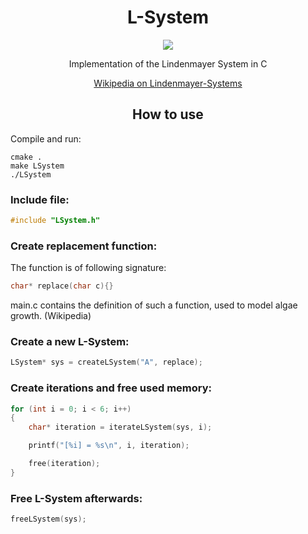 <h1 align="center">L-System</h1>

<p align="center">
    <img src="https://img.shields.io/badge/-Language-blue?style=for-the-badge&logo=c" />
</p>

<p align="center">
Implementation of the Lindenmayer System in C
</p>
<p align="center">
<a href="https://en.wikipedia.org/wiki/L-system">Wikipedia on Lindenmayer-Systems</a>
</p>

<h2 align="center">How to use</h2>

Compile and run:
```
cmake .
make LSystem
./LSystem
```

### Include file:
```c
#include "LSystem.h"
```
### Create replacement function:
The function is of following signature:
```c
char* replace(char c){}
```
main.c contains the definition of such a function, used to model algae growth. (Wikipedia)
### Create a new L-System:
```c
LSystem* sys = createLSystem("A", replace);
```
### Create iterations and free used memory:
```c
for (int i = 0; i < 6; i++)
{
    char* iteration = iterateLSystem(sys, i);

    printf("[%i] = %s\n", i, iteration);

    free(iteration);
}
```
### Free L-System afterwards:
```c
freeLSystem(sys);
```

